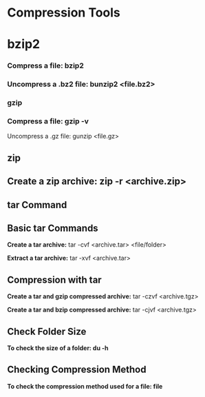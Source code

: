 # Compression Tools

# bzip2

### Compress a file: bzip2

### Uncompress a .bz2 file: bunzip2 <file.bz2>


### gzip

### Compress a file: gzip -v

Uncompress a .gz file: gunzip <file.gz>


## zip

## Create a zip archive: zip -r <archive.zip>


## tar Command ##

## Basic tar Commands


**Create a tar archive:** tar -cvf <archive.tar> <file/folder>


**Extract a tar archive:** tar -xvf <archive.tar>


## Compression with tar


**Create a tar and gzip compressed archive:** tar -czvf <archive.tgz>


**Create a tar and bzip compressed archive:** tar -cjvf <archive.tgz>


## Check Folder Size


**To check the size of a folder: du -h**


## Checking Compression Method


**To check the compression method used for a file: file**
